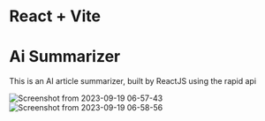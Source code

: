 # React + Vite
# Ai Summarizer

This is an AI article summarizer, built by ReactJS using the rapid api
 

![Screenshot from 2023-09-19 06-57-43](https://github.com/Jeofa/ai_summarizer/assets/102508457/165edaa4-4b10-47b0-a3c3-7aeea4eed7ad)
![Screenshot from 2023-09-19 06-58-56](https://github.com/Jeofa/ai_summarizer/assets/102508457/c7240e98-a850-49b6-b93e-5126857d6a82)
